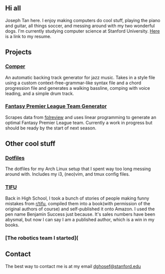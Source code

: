 ## Hi all
Joseph Tan here. I enjoy making computers do cool stuff, playing the piano and guitar, all things soccer, and messing around with my two wonderful dogs. I'm currently studying computer science at Stanford University. [Here](dghosef.github.io/I-have-not-made-a-resume-yet-but-i-will-soon-and-will-post-it-here) is a link to my resume.

## Projects

### [Comper](https://github.com/dghosef/comper)
An automatic backing track generator for jazz music. Takes in a style file using a custom context-free-grammar-like syntax file and a chord progression file and generates a walking bassline, comping with voice leading, and a simple drum track.

### [Fantasy Premier League Team Generator](https://github.com/dghosef/FPL-team-generator)
Scrapes data from [fplreview](https://fplreview.com/) and uses linear programming to generate an optimal Fantasy Premier League team. Currently a work in progress but should be ready by the start of next season.

## Other cool stuff

### [Dotfiles](https://github.com/dghosef/dotfiles)
The dotfiles for my Arch Linux setup that I spent way too long messing around with. Includes my i3, (neo)vim, and tmux config files.

### [TIFU](https://www.amazon.com/TIFU-Mortifying-confessions-internet-community-ebook/dp/B081Z794ZD/ref=sr_1_1?dchild=1&keywords=tifu&qid=1608609736&s=books&sr=1-1)
Back in High School, I took a bunch of stories of people making funny mistakes from [r/tifu](https://reddit.com/r/tifu), compiled them into a book(with permission of the original authors of course) and self-published it onto Amazon. I used the pen name Benjamin Success just because. It's sales numbers have been abysmal, but now I can say I am a published author, which is a win in my books.
### [The robotics team I started](

## Contact
The best way to contact me is at my email [dghosef@stanford.edu](mailto:dghosef@stanford.edu)
